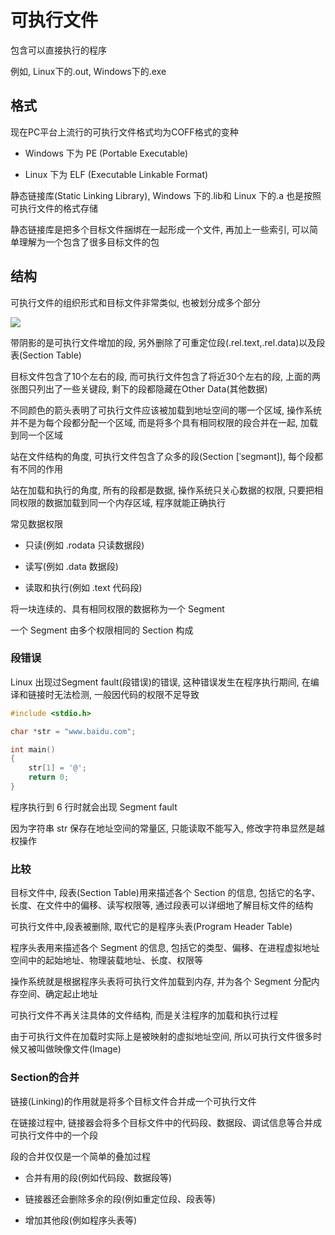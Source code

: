 <!--
 * @Description: 
 * @Version: 1.0
 * @Author: dmjcb
 * @Email:  
 * @Date: 2022-10-05 21:59:01
 * @LastEditors: dmjcb
 * @LastEditTime: 2023-05-03 17:34:46
-->

# 可执行文件

包含可以直接执行的程序

例如, Linux下的.out, Windows下的.exe

## 格式

现在PC平台上流行的可执行文件格式均为COFF格式的变种

- Windows 下为 PE (Portable Executable)

- Linux 下为 ELF (Executable Linkable Format)

静态链接库(Static Linking Library), Windows 下的.lib和 Linux 下的.a 也是按照可执行文件的格式存储

静态链接库是把多个目标文件捆绑在一起形成一个文件, 再加上一些索引, 可以简单理解为一个包含了很多目标文件的包

## 结构

可执行文件的组织形式和目标文件非常类似, 也被划分成多个部分

![](/.imgur/2022-10-05-21-27.svg)

带阴影的是可执行文件增加的段, 另外删除了可重定位段(.rel.text,.rel.data)以及段表(Section Table)

目标文件包含了10个左右的段, 而可执行文件包含了将近30个左右的段, 上面的两张图只列出了一些关键段, 剩下的段都隐藏在Other Data(其他数据)

不同颜色的箭头表明了可执行文件应该被加载到地址空间的哪一个区域, 操作系统并不是为每个段都分配一个区域, 而是将多个具有相同权限的段合并在一起, 加载到同一个区域

站在文件结构的角度, 可执行文件包含了众多的段(Section [ˈseɡmənt]), 每个段都有不同的作用

站在加载和执行的角度, 所有的段都是数据, 操作系统只关心数据的权限, 只要把相同权限的数据加载到同一个内存区域, 程序就能正确执行

常见数据权限

- 只读(例如 .rodata 只读数据段)

- 读写(例如 .data 数据段)

- 读取和执行(例如 .text 代码段)

将一块连续的、具有相同权限的数据称为一个 Segment

一个 Segment 由多个权限相同的 Section 构成

### 段错误

Linux 出现过Segment fault(段错误)的错误, 这种错误发生在程序执行期间, 在编译和链接时无法检测, 一般因代码的权限不足导致

```c
#include <stdio.h>

char *str = "www.baidu.com";

int main()
{
    str[1] = '@';
    return 0;
}
```

程序执行到 6 行时就会出现 Segment fault

因为字符串 str 保存在地址空间的常量区, 只能读取不能写入, 修改字符串显然是越权操作

### 比较

目标文件中, 段表(Section Table)用来描述各个 Section 的信息, 包括它的名字、长度、在文件中的偏移、读写权限等, 通过段表可以详细地了解目标文件的结构

可执行文件中,段表被删除, 取代它的是程序头表(Program Header Table)

程序头表用来描述各个 Segment 的信息, 包括它的类型、偏移、在进程虚拟地址空间中的起始地址、物理装载地址、长度、权限等

操作系统就是根据程序头表将可执行文件加载到内存, 并为各个 Segment 分配内存空间、确定起止地址

可执行文件不再关注具体的文件结构, 而是关注程序的加载和执行过程

由于可执行文件在加载时实际上是被映射的虚拟地址空间, 所以可执行文件很多时候又被叫做映像文件(Image)

### Section的合并

链接(Linking)的作用就是将多个目标文件合并成一个可执行文件

在链接过程中, 链接器会将多个目标文件中的代码段、数据段、调试信息等合并成可执行文件中的一个段

段的合并仅仅是一个简单的叠加过程

- 合并有用的段(例如代码段、数据段等)

- 链接器还会删除多余的段(例如重定位段、段表等)

- 增加其他段(例如程序头表等)
